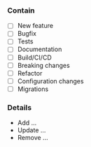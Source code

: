 ### Contain
- [ ] New feature
- [ ] Bugfix
- [ ] Tests
- [ ] Documentation
- [ ] Build/CI/CD
- [ ] Breaking changes
- [ ] Refactor
- [ ] Configuration changes
- [ ] Migrations

### Details
* Add ...
* Update ...
* Remove ...
